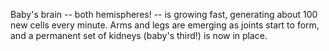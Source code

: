 Baby's brain -- both hemispheres! -- is growing fast, generating about 100 new cells every minute. Arms and legs are emerging as joints start to form, and a permanent set of kidneys (baby's third!) is now in place.